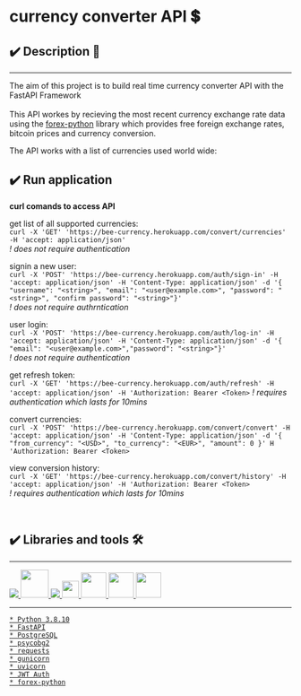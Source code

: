 # **currency converter API 💲**

## ✔️ **Description** 📑
___
The aim of this project is to build real time currency converter API with the FastAPI Framework
<br><br>
This API workes by recieving the most recent currency exchange rate data using the [forex-python](https://forex-python.readthedocs.io/en/latest/index.html) library which provides free foreign exchange rates, bitcoin prices and currency conversion.

The API works with a list of currencies used world wide:


## **✔️ Run application**
**curl comands to access API**

get list of all supported currencies: <br>
`curl -X 'GET' 'https://bee-currency.herokuapp.com/convert/currencies' -H 'accept: application/json'` <br>
*! does not require authentication*

signin a new user: <br>
`curl -X 'POST' 'https://bee-currency.herokuapp.com/auth/sign-in' -H 'accept: application/json' -H 'Content-Type: application/json' -d '{ "username": "<string>", "email": "<user@example.com>", "password": "<string>", "confirm password": "<string>"}'` <br>
*! does not require authrntication*

user login: <br>
`curl -X 'POST' 'https://bee-currency.herokuapp.com/auth/log-in' -H 'accept: application/json' -H 'Content-Type: application/json' -d '{ "email": "<user@example.com>","password": "<string>"}'`<br>
*! does not require authentication*

get refresh token: <br>
`curl -X 'GET' 'https://bee-currency.herokuapp.com/auth/refresh' -H 'accept: application/json' -H 'Authorization: Bearer <Token>`
*! requires authentication which lasts for 10mins*

convert currencies: <br>
`curl -X 'POST' 'https://bee-currency.herokuapp.com/convert/convert' -H 'accept: application/json' -H 'Content-Type: application/json' -d '{ "from_currency": "<USD>", "to_currency": "<EUR>", "amount": 0 }' H 'Authorization: Bearer <Token>`

view conversion history: <br>
`curl -X 'GET' 'https://bee-currency.herokuapp.com/convert/history' -H 'accept: application/json' -H 'Authorization: Bearer <Token>` <br>
*! requires authentication which lasts for 10mins*

<br>

<!--  -->

## **✔️ Libraries and tools 🛠️**
___
<a href="https://www.python.org" target="_blank"> <img src="https://img.icons8.com/color/48/000000/python.png"/> </a>
<a href="https://git-scm.com/" target="_blank"> <img src="https://img.icons8.com/color/48/000000/git.png" height="50"> </a>
<a href="https://code.visualstudio.com/" target="_blank"> <img src="https://img.icons8.com/color/48/000000/visual-studio-code-2019.png"/>
<img height="30" src="https://geekflare.com/wp-content/uploads/2019/07/fast-api-logo.png">
<img height="45" src="https://encrypted-tbn0.gstatic.com/images?q=tbn:ANd9GcS24iIQUg5hYsYyFavhPKXQJuXstAUjWt6maNYu-wWE6240yxhxDulIejacyWqidzwT2w&usqp=CAU"/>
<img height="45" src="https://w7.pngwing.com/pngs/358/849/png-transparent-postgresql-database-logo-database-symbol-blue-text-logo-thumbnail.png"/>
<img height="45" src="https://raw.githubusercontent.com/tomchristie/uvicorn/master/docs/uvicorn.png"/>
<!--  -->

___
    * Python 3.8.10
    * FastAPI
    * PostgreSQL
    * psycobg2
    * requests
    * gunicorn
    * uvicorn
    * JWT Auth
    * forex-python

<!--  -->


